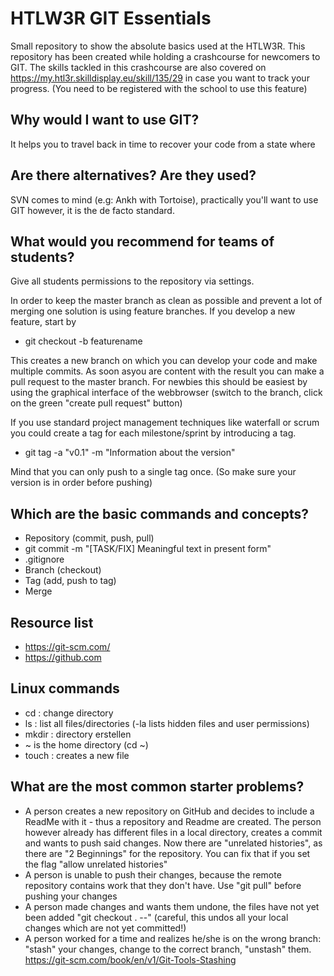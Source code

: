# HTLW3R GIT Essentials
Small repository to show the absolute basics used at the HTLW3R.
This repository has been created while holding a crashcourse for newcomers to GIT.
The skills tackled in this crashcourse are also covered on https://my.htl3r.skilldisplay.eu/skill/135/29 in case you want to track your progress.
(You need to be registered with the school to use this feature)

## Why would I want to use GIT?
It helps you to travel back in time to recover your code from a state where 

## Are there alternatives? Are they used?
SVN comes to mind (e.g: Ankh with Tortoise), practically you'll want to use GIT however, it is the de facto standard.

## What would you recommend for teams of students?
Give all students permissions to the repository via settings.

In order to keep the master branch as clean as possible and prevent a lot of merging one solution is using feature branches.
If you develop a new feature, start by
- git checkout -b featurename

This creates a new branch on which you can develop your code and make multiple commits. As soon asyou are content with the result you can make a pull request to the master branch. For newbies this should be easiest by using the graphical interface of the webbrowser (switch to the branch, click on the green "create pull request" button)

If you use standard project management techniques like waterfall or scrum you could create a tag for each milestone/sprint by introducing a tag.
- git tag -a "v0.1" -m "Information about the version"

Mind that you can only push to a single tag once. (So make sure your version is in order before pushing) 

## Which are the basic commands and concepts?
- Repository (commit, push, pull)
- git commit -m "[TASK/FIX] Meaningful text in present form"
- .gitignore
- Branch (checkout)
- Tag (add, push to tag)
- Merge

## Resource list
- https://git-scm.com/
- https://github.com

## Linux commands
- cd : change directory
- ls : list all files/directories (-la lists hidden files and user permissions)
- mkdir : directory erstellen
- ~ is the home directory (cd ~)
- touch : creates a new file

## What are the most common starter problems?
- A person creates a new repository on GitHub and decides to include a ReadMe with it - thus a repository and Readme are created. The person however already has different files in a local directory, creates a commit and wants to push said changes. Now there are "unrelated histories", as there are "2 Beginnings" for the repository. You can fix that if you set the flag "allow unrelated histories"
- A person is unable to push their changes, because the remote repository contains work that they don't have. Use "git pull" before pushing your changes
- A person made changes and wants them undone, the files have not yet been added "git checkout . --" (careful, this undos all your local changes which are not yet committed!)
- A person worked for a time and realizes he/she is on the wrong branch: "stash" your changes, change to the correct branch, "unstash" them. https://git-scm.com/book/en/v1/Git-Tools-Stashing
